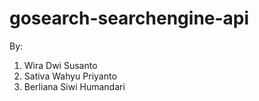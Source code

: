 # gosearch-searchengine-api

By:
1. Wira Dwi Susanto
2. Sativa Wahyu Priyanto
3. Berliana Siwi Humandari

